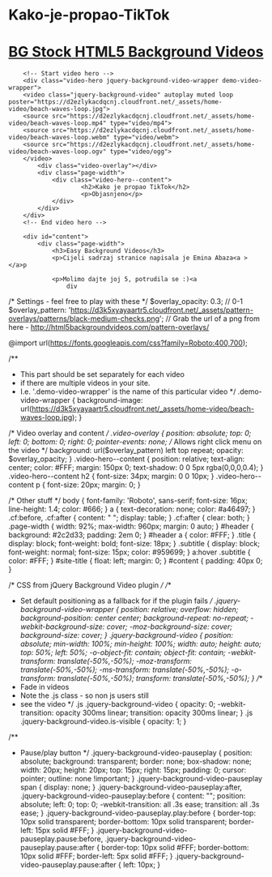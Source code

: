 # Kako-je-propao-TikTok
<!DOCTYPE html>
<html>
    <head>
        <link rel="stylesheet" href="mystyle.css">
    </head>
    <body>
        <div id="header" class="cf">
            <div class="page-width">
                <h1 id="site-title">
                        <a href="http://html5backgroundvideos.com" target="_blank">
                            <span class="title">BG Stock</span>
                            <span class="subtitle">HTML5 Background Videos</span>
                        </a>
                </h1>
            </div>
        </div>

        <!-- Start video hero -->
        <div class="video-hero jquery-background-video-wrapper demo-video-wrapper">
        <video class="jquery-background-video" autoplay muted loop poster="https://d2ezlykacdqcnj.cloudfront.net/_assets/home-video/beach-waves-loop.jpg">
        <source src="https://d2ezlykacdqcnj.cloudfront.net/_assets/home-video/beach-waves-loop.mp4" type="video/mp4">
        <source src="https://d2ezlykacdqcnj.cloudfront.net/_assets/home-video/beach-waves-loop.webm" type="video/webm">
        <source src="https://d2ezlykacdqcnj.cloudfront.net/_assets/home-video/beach-waves-loop.ogv" type="video/ogg">
        </video>
            <div class="video-overlay"></div>
            <div class="page-width">
                <div class="video-hero--content">
                        <h2>Kako je propao TikTok</h2>
                        <p>Objasnjeno</p>
                </div>
            </div>
        </div>
        <!-- End video hero -->

        <div id="content">
            <div class="page-width">
                <h3>Easy Background Videos</h3>
                <p>Cijeli sadrzaj stranice napisala je Emina Abaza<a ></a>p

                <p>Molimo dajte joj 5, potrudila se :)<a 
                    div
 /* Settings - feel free to play with these */
$overlay_opacity: 0.3; // 0-1
$overlay_pattern: 'https://d3k5xyayaartr5.cloudfront.net/_assets/pattern-overlays/patterns/black-medium-checks.png'; // Grab the url of a png from here - http://html5backgroundvideos.com/pattern-overlays/

@import url(https://fonts.googleapis.com/css?family=Roboto:400,700);

/**
 * This part should be set separately for each video
 * if there are multiple videos in your site.
 * I.e. '.demo-video-wrapper' is the name of this particular video
 */
.demo-video-wrapper {
	background-image: url(https://d3k5xyayaartr5.cloudfront.net/_assets/home-video/beach-waves-loop.jpg);
}

/* Video overlay and content */
.video-overlay {
	position: absolute;
	top: 0;
	left: 0;
	bottom: 0;
	right: 0;
	pointer-events: none; /* Allows right click menu on the video */
	background: url($overlay_pattern) left top repeat;
  opacity: $overlay_opacity;
}
.video-hero--content {
	position: relative;
	text-align: center;
	color: #FFF;
  margin: 150px 0;
	text-shadow: 0 0 5px rgba(0,0,0,0.4);
}
.video-hero--content h2 {
	font-size: 34px;
	margin: 0 0 10px;
}
.video-hero--content p {
	font-size: 20px;
	margin: 0;
}

/* Other stuff */
body {
	font-family: 'Roboto', sans-serif;
	font-size: 16px;
	line-height: 1.4;
	color: #666;
}
a {
	text-decoration: none;
	color: #a46497;
}
.cf:before,
.cf:after {
    content: " ";
    display: table;
}
.cf:after {
    clear: both;
}
.page-width {
	width: 92%;
	max-width: 960px;
	margin: 0 auto;
}
#header {
	background: #2c2d33;
	padding: 2em 0;
}
#header a {
	color: #FFF;
}
.title {
	display: block;
	font-weight: bold;
	font-size: 18px;
}
.subtitle {
	display: block;
	font-weight: normal;
	font-size: 15px;
	color: #959699;
}
a:hover .subtitle {
	color: #FFF;
}
#site-title {
	float: left;
	margin: 0;
}
#content {
	padding: 40px 0;
}


/* CSS from jQuery Background Video plugin */
/**
 * Set default positioning as a fallback for if the plugin fails
 */
.jquery-background-video-wrapper {
	position: relative;
	overflow: hidden;
	background-position: center center;
	background-repeat: no-repeat;
	-webkit-background-size: cover;
	   -moz-background-size: cover;
	    	background-size: cover;
}
.jquery-background-video {
	position: absolute;
	min-width: 100%;
	min-height: 100%;
	width: auto;
	height: auto;
	top: 50%;
	left: 50%;
	-o-object-fit: contain;
	   object-fit: contain;
	-webkit-transform: translate(-50%,-50%);
	   -moz-transform: translate(-50%,-50%);
	    -ms-transform: translate(-50%,-50%);
	     -o-transform: translate(-50%,-50%);
	    	transform: translate(-50%,-50%);
}
/**
 * Fade in videos
 * Note the .js class - so non js users still
 * see the video
 */
.js .jquery-background-video {
	opacity: 0;
	-webkit-transition: opacity 300ms linear;
			transition: opacity 300ms linear;
}
.js .jquery-background-video.is-visible {
	opacity: 1;
}

/**
 * Pause/play button
 */ 
.jquery-background-video-pauseplay {
	position: absolute;
	background: transparent;
	border: none;
	box-shadow: none;
	width: 20px;
	height: 20px;
	top: 15px;
	right: 15px;
	padding: 0;
	cursor: pointer;
	outline: none !important;
}
.jquery-background-video-pauseplay span {
	display: none;
}
.jquery-background-video-pauseplay:after,
.jquery-background-video-pauseplay:before {
	content: "";
	position: absolute;
	left: 0;
	top: 0;
	-webkit-transition: all .3s ease;
			transition: all .3s ease;
}
.jquery-background-video-pauseplay.play:before {
	border-top: 10px solid transparent;
	border-bottom: 10px solid transparent;
	border-left: 15px solid #FFF;
}
.jquery-background-video-pauseplay.pause:before,
.jquery-background-video-pauseplay.pause:after {
	border-top: 10px solid #FFF;
	border-bottom: 10px solid #FFF;
	border-left: 5px solid #FFF;
}
.jquery-background-video-pauseplay.pause:after {
	left: 10px;
}
                                                         
